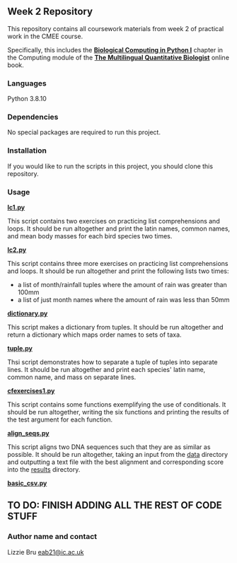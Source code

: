 ## **Week 2 Repository**

This repository contains all coursework materials from week 2 of practical work in the CMEE course.

Specifically, this includes the [**Biological Computing in Python I**](https://mhasoba.github.io/TheMulQuaBio/notebooks/05-Python_I.html#) chapter in the Computing module of the  [**The Multilingual Quantitative Biologist**](https://mhasoba.github.io/TheMulQuaBio/intro.html) online book.


### **Languages**

Python 3.8.10


### **Dependencies** 

No special packages are required to run this project.


### **Installation**

If you would like to run the scripts in this project, you should clone this repository.


### **Usage**

[**lc1.py**](code/lc1.py)

This script contains two exercises on practicing list comprehensions and loops. It should be run altogether and print the latin names, common names, and mean body masses for each bird species two times.

[**lc2.py**](code/lc2.py)

This script contains three more exercises on practicing list comprehensions and loops. It should be run altogether and print the following lists two times:
- a list of month/rainfall tuples where the amount of rain was greater than 100mm
- a list of just month names where the amount of rain was less than 50mm

[**dictionary.py**](code/dictionary.py)

This script makes a dictionary from tuples. It should be run altogether and return a dictionary which maps order names to sets of taxa.

[**tuple.py**](code/tuple.py)

Thsi script demonstrates how to separate a tuple of tuples into separate lines. It should be run altogether and print each species' latin name, common name, and mass on separate lines.

[**cfexercises1.py**](code/cfexercises.py)

This script contains some functions exemplifying the use of conditionals. It should be run altogether, writing the six functions and printing the results of the test argument for each function.

[**align_seqs.py**](code/align_seqs.py)

This script aligns two DNA sequences such that they are as similar as possible. It should be run altogether, taking an input from the [data](data) directory and outputting a text file with the best alignment and corresponding score into the [results](results) directory.


[**basic_csv.py**](code/basic_csv.py)


## TO DO: FINISH ADDING ALL THE REST OF CODE STUFF


### **Author name and contact**

Lizzie Bru
eab21@ic.ac.uk
